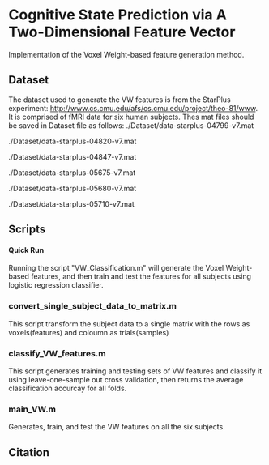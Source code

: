 # Cognitive State Prediction via A Two-Dimensional Feature Vector
Implementation of the Voxel Weight-based feature generation method.

## Dataset
The dataset used to generate the VW features is from the StarPlus experiment: http://www.cs.cmu.edu/afs/cs.cmu.edu/project/theo-81/www.
It is comprised of fMRI data for six human subjects. Thes mat files should be saved in Dataset file as follows:
./Dataset/data-starplus-04799-v7.mat

./Dataset/data-starplus-04820-v7.mat

./Dataset/data-starplus-04847-v7.mat

./Dataset/data-starplus-05675-v7.mat

./Dataset/data-starplus-05680-v7.mat

./Dataset/data-starplus-05710-v7.mat


## Scripts
#### Quick Run
Running the script "VW_Classification.m" will generate the Voxel Weight-based features, and then train and test the features for all subjects using logistic regression classifier.

### convert_single_subject_data_to_matrix.m
This script transform the subject data to a single matrix with the rows as voxels(features) and coloumn as trials(samples)

### classify_VW_features.m
This script generates training and testing sets of VW features and classify it using leave-one-sample out cross validation, then returns the average classification accurcay for all folds.

### main_VW.m
Generates, train, and test the VW features on all the six subjects.

## Citation
